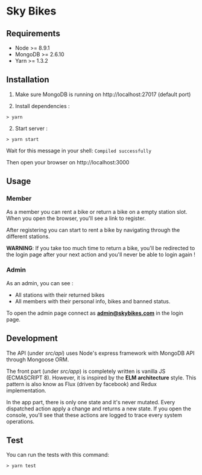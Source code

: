 # Sky Bikes

## Requirements

 * Node >= 8.9.1
 * MongoDB >= 2.6.10
 * Yarn >= 1.3.2

## Installation

1. Make sure MongoDB is running on http://localhost:27017 (default port)

2. Install dependencies :

```
> yarn
```

2. Start server :

```
> yarn start
```

Wait for this message in your shell: `Compiled successfully`

Then open your browser on http://localhost:3000

## Usage

### Member

As a member you can rent a bike or return a bike on a empty station slot.
When you open the browser, you'll see a link to register.

After registering you can start to rent a bike by navigating through the different stations.

**WARNING**: If you take too much time to return a bike, you'll be redirected to the login page after your next action and you'll never be able to login again !

### Admin

As an admin, you can see :

 * All stations with their returned bikes
 * All members with their personal info, bikes and banned status.

 To open the admin page connect as **admin@skybikes.com** in the login page.


## Development

The API (under *src/api*) uses Node's express framework with MongoDB API through Mongoose ORM.

The front part (under *src/app*) is completely written is vanilla JS (ECMASCRIPT 8). However, it is inspired by the **ELM architecture** style. This pattern is also know as Flux (driven by facebook) and Redux implementation.

In the app part, there is only one state and it's never mutated. Every dispatched action apply a change and returns a new state.
If you open the console, you'll see that these actions are logged to trace every system operations.

## Test

You can run the tests with this command:

```
> yarn test
```
